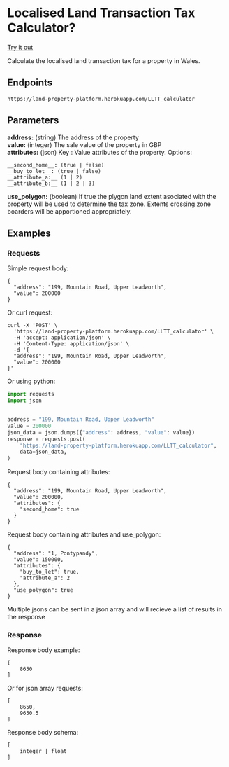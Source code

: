 # Localised Land Transaction Tax Calculator?

[Try it out](https://land-property-platform.herokuapp.com/docs#/default/LLTT_calculator/test_api_LLTT_calculator_post)

Calculate the localised land transaction tax for a property in Wales.

## Endpoints

`https://land-property-platform.herokuapp.com/LLTT_calculator`


## Parameters

__address:__ (string) The address of the property<br>
__value:__ (integer) The sale value of the property in GBP<br>
__attributes:__ (json) Key : Value attributes of the property. Options: 
```console
__second_home__: (true | false)
__buy_to_let__: (true | false)
__attribute_a:__ (1 | 2)
__attribute_b:__ (1 | 2 | 3)
```
__use_polygon:__ (boolean) If true the plygon land extent asociated with the 
property will be used to determine the tax zone. Extents crossing zone boarders
will be apportioned appropriately.

## Examples

### Requests
Simple request body:
```console
{
  "address": "199, Mountain Road, Upper Leadworth",
  "value": 200000
}
```

Or curl request:
```console
curl -X 'POST' \
  'https://land-property-platform.herokuapp.com/LLTT_calculator' \
  -H 'accept: application/json' \
  -H 'Content-Type: application/json' \
  -d '{
  "address": "199, Mountain Road, Upper Leadworth",
  "value": 200000
}'
```

Or using python:
```python
import requests
import json


address = "199, Mountain Road, Upper Leadworth"
value = 200000
json_data = json.dumps({"address": address, "value": value})
response = requests.post(
    "https://land-property-platform.herokuapp.com/LLTT_calculator",
    data=json_data,
)
```

Request body containing attributes:
```console
{
  "address": "199, Mountain Road, Upper Leadworth",
  "value": 200000,
  "attributes": {
    "second_home": true
  }
}
```

Request body containing attributes and use_polygon:
```console
{
  "address": "1, Pontypandy",
  "value": 150000,
  "attributes": {
    "buy_to_let": true,
    "attribute_a": 2
  },
  "use_polygon": true
}
```

Multiple jsons can be sent in a json array and will recieve a list of results 
in the response

### Response

Response body example:
```console
[
    8650
]
```

Or for json array requests:
```console
[
    8650,
    9650.5
]
```

Response body schema:
```console
[
    integer | float
]
```

